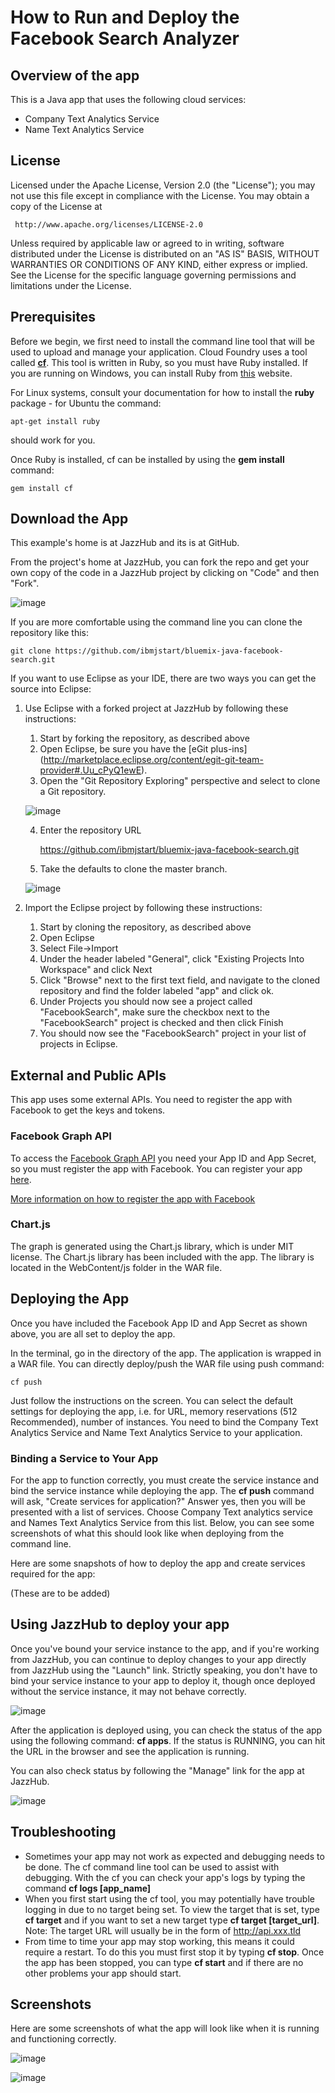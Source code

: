 # How to Run and Deploy the Facebook Search Analyzer #

## Overview of the app ##

This is a Java app that uses the following cloud services:

- Company Text Analytics Service
- Name Text Analytics Service

## License ##
Licensed under the Apache License, Version 2.0 (the "License"); you may not use this file except in compliance with the License. You may obtain a copy of the License at

     http://www.apache.org/licenses/LICENSE-2.0

Unless required by applicable law or agreed to in writing, software distributed under the License is distributed on an "AS IS" BASIS, WITHOUT WARRANTIES OR CONDITIONS OF ANY KIND, either express or implied. See the License for the specific language governing permissions and limitations under the License.

## Prerequisites ##

Before we begin, we first need to install the command line tool that will be used to upload and manage your application. Cloud Foundry uses a tool called [**cf**](https://github.com/cloudfoundry/cf). This tool is written in Ruby, so you must have Ruby installed. If you are running on Windows, you can install Ruby from [this](http://rubyinstaller.org/downloads/) website. 

For Linux systems, consult your documentation for how to install the **ruby** package - for Ubuntu the command:

	apt-get install ruby

should work for you.

Once Ruby is installed, cf can be installed by using the **gem install** command:
        
	gem install cf
        
## Download the App ##

This example's home is at JazzHub and its is at GitHub. 

From the project's home at JazzHub, you can fork the repo and get your own copy of the code in a JazzHub project by clicking on "Code" and then "Fork".

![image](images/forkProject.png)

If you are more comfortable using the command line you can clone the repository like this:

	git clone https://github.com/ibmjstart/bluemix-java-facebook-search.git
		
If you want to use Eclipse as your IDE, there are two ways you can get the source into Eclipse:

1. Use Eclipse with a forked project at JazzHub by following these instructions:
	1. Start by forking the repository, as described above
	2. Open Eclipse, be sure you have the [eGit plus-ins] (http://marketplace.eclipse.org/content/egit-git-team-provider#.Uu_cPyQ1ewE).
	3. Open the "Git Repository Exploring" perspective and select to clone a Git repository.
	
	![image](images/EclipseClone.png)
	
	4. Enter the repository URL
	
		https://github.com/ibmjstart/bluemix-java-facebook-search.git
		
	5. Take the defaults to clone the master branch.
	
	![image](images/EclipseGitProject.png)
	

2. Import the Eclipse project by following these instructions:
	1. Start by cloning the repository, as described above
	2. Open Eclipse
	3. Select File->Import
	4. Under the header labeled "General", click "Existing Projects Into Workspace" and click Next
	5. Click "Browse" next to the first text field, and navigate to the cloned repository and find the folder labeled "app" and click ok.
	6. Under Projects you should now see a project called "FacebookSearch", make sure the checkbox next to the "FacebookSearch" project is checked and then click Finish
	7. You should now see the "FacebookSearch" project in your list of projects in Eclipse.

## External and Public APIs ###

This app uses some external APIs. You need to register the app with Facebook to get the keys and tokens.

### Facebook Graph API ###

To access the [Facebook Graph API](https://developers.facebook.com/docs/getting-started/graphapi/) you need your App ID and App Secret, so you must register the app with Facebook. You can register your app [here](https://developers.facebook.com/).

[More information on how to register the app with Facebook](registerFacebook.md)

### Chart.js ###

The graph is generated using the Chart.js library, which is under MIT license. The Chart.js library has been included with the app. The library is located in the WebContent/js folder in the WAR file. 

## Deploying the App ##

Once you have included the Facebook App ID and App Secret as shown above, you are all set to deploy the app. 

In the terminal, go in the directory of the app. The application is wrapped in a WAR file. You can directly deploy/push the WAR file using push command:

	cf push

Just follow the instructions on the screen. You can select the default settings for deploying the app, i.e. for URL, memory reservations (512 Recommended), number of instances. You need to bind the Company Text Analytics Service and Name Text Analytics Service to your application. 

### Binding a Service to Your App ###

For the app to function correctly, you must create the service instance and bind the service instance while deploying the app. The **cf push** command will ask, "Create services for application?" Answer yes, then you will be presented with a list of services. Choose Company Text analytics service and Names Text Analytics Service from this list. Below, you can see some screenshots of what this should look like when deploying from the command line.

Here are some snapshots of how to deploy the app and create services required for the app: 
    
(These are to be added)

## Using JazzHub to deploy your app ##

Once you've bound your service instance to the app, and if you're working from JazzHub, you can continue to deploy changes to your app directly from JazzHub using the "Launch" link. Strictly speaking, you don't have to bind your service instance to your app to deploy it, though once deployed without the service instance, it may not behave correctly.

![image](images/Launch.png)


After the application is deployed using, you can check the status of the app using the following command: **cf apps**. If the status is RUNNING, you can hit the URL in the browser and see the application is running.

You can also check status by following the "Manage" link for the app at JazzHub.

![image](images/Manage.png)

## Troubleshooting ##

-   Sometimes your app may not work as expected and debugging needs to be done. The cf command line tool can be used to assist with debugging. With the cf you can check your app's logs by typing the command **cf logs [app_name]** 
-   When you first start using the cf tool, you may potentially have trouble logging in due to no target being set. To view the target that is set, type **cf target** and if you want to set a new target type **cf target [target_url]**. Note: The target URL will usually be in the form of http://api.xxx.tld
-   From time to time your app may stop working, this means it could require a restart. To do this you must first stop it by typing **cf stop**. Once the app has been stopped, you can type **cf start** and if there are no other problems your app should start. 

## Screenshots ##

Here are some screenshots of what the app will look like when it is running and functioning correctly. 

![image](images/workingApp1.png)

![image](images/workingApp2.png)
